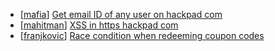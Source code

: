 * [[mafia](https://hackerone.com/mafia)] [Get email ID of any user on hackpad com](https://hackerone.com/reports/56494)
* [[mahitman](https://hackerone.com/mahitman)] [XSS in https  hackpad com ](https://hackerone.com/reports/53628)
* [[franjkovic](https://hackerone.com/franjkovic)] [Race condition when redeeming coupon codes](https://hackerone.com/reports/59179)
